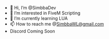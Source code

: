 - 👋 Hi, I’m @SimbbaDev
- 👀 I’m interested in FiveM Scripting
- 🌱 I’m currently learning LUA
- 📫 How to reach me @SimbbaWL@gmail.com
- Discord Coming Soon
